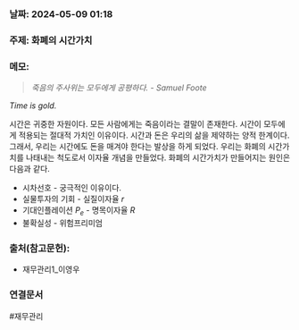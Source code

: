 ### 날짜: 2024-05-09 01:18

### 주제: 화폐의 시간가치

### 메모:
> *죽음의 주사위는 모두에게 공평하다. - Samuel Foote*

  *Time is gold.*
  
시간은 귀중한 자원이다. 모든 사람에게는 죽음이라는 결말이 존재한다. 시간이 모두에게 적용되는 절대적 가치인 이유이다. 시간과 돈은 우리의 삶을 제약하는 양적 한계이다. 그래서, 우리는 시간에도 돈을 매겨야 한다는 발상을 하게 되었다. 우리는 화폐의 시간가치를 나태내는 척도로서 이자율 개념을 만들었다. 화폐의 시간가치가 만들어지는 원인은 다음과 같다.

- 시차선호 - 궁극적인 이유이다.
- 실물투자의 기회 - 실질이자율 $r$
- 기대인플레이션 $P_e$ - 명목이자율 $R$
- 불확실성 - 위험프리미엄








### 출처(참고문헌):
- 재무관리1_이영우

### 연결문서
#재무관리
